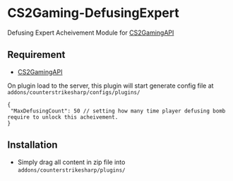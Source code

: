 # CS2Gaming-DefusingExpert
 Defusing Expert Acheivement Module for [CS2GamingAPI](https://github.com/oylsister/CS2GamingAPI/)

 ## Requirement
- [CS2GamingAPI](https://github.com/oylsister/CS2GamingAPI/)

 On plugin load to the server, this plugin will start generate config file at ``addons/counterstrikesharp/configs/plugins/``
 ```jsonc
{
  "MaxDefusingCount": 50 // setting how many time player defusing bomb require to unlock this acheivement.
}
 ```

## Installation
- Simply drag all content in zip file into ``addons/counterstrikesharp/plugins/``
